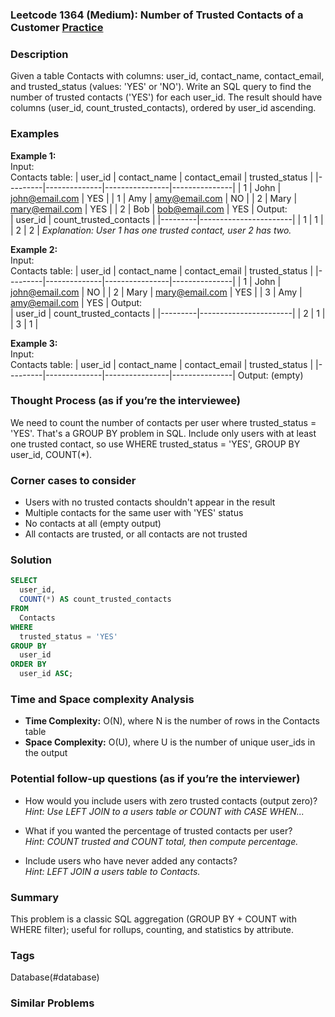 ### Leetcode 1364 (Medium): Number of Trusted Contacts of a Customer [Practice](https://leetcode.com/problems/number-of-trusted-contacts-of-a-customer)

### Description  
Given a table Contacts with columns: user_id, contact_name, contact_email, and trusted_status (values: 'YES' or 'NO'). Write an SQL query to find the number of trusted contacts ('YES') for each user_id. The result should have columns (user_id, count_trusted_contacts), ordered by user_id ascending.

### Examples  
**Example 1:**  
Input:  
Contacts table:
| user_id | contact_name | contact_email  | trusted_status |
|---------|--------------|----------------|---------------|
| 1       | John         | john@email.com | YES           |
| 1       | Amy          | amy@email.com  | NO            |
| 2       | Mary         | mary@email.com | YES           |
| 2       | Bob          | bob@email.com  | YES           |
Output:  
| user_id | count_trusted_contacts |
|---------|-----------------------|
| 1       | 1                     |
| 2       | 2                     |
*Explanation: User 1 has one trusted contact, user 2 has two.*

**Example 2:**  
Input:  
Contacts table:
| user_id | contact_name | contact_email  | trusted_status |
|---------|--------------|----------------|---------------|
| 1       | John         | john@email.com | NO            |
| 2       | Mary         | mary@email.com | YES           |
| 3       | Amy          | amy@email.com  | YES           |
Output:  
| user_id | count_trusted_contacts |
|---------|-----------------------|
| 2       | 1                     |
| 3       | 1                     |

**Example 3:**  
Input:  
Contacts table:
| user_id | contact_name | contact_email  | trusted_status |
|---------|--------------|----------------|---------------|
Output: (empty)

### Thought Process (as if you’re the interviewee)  
We need to count the number of contacts per user where trusted_status = 'YES'. That's a GROUP BY problem in SQL. Include only users with at least one trusted contact, so use WHERE trusted_status = 'YES', GROUP BY user_id, COUNT(*).

### Corner cases to consider  
- Users with no trusted contacts shouldn't appear in the result
- Multiple contacts for the same user with 'YES' status
- No contacts at all (empty output)
- All contacts are trusted, or all contacts are not trusted

### Solution
```sql
SELECT
  user_id,
  COUNT(*) AS count_trusted_contacts
FROM
  Contacts
WHERE
  trusted_status = 'YES'
GROUP BY
  user_id
ORDER BY
  user_id ASC;
```

### Time and Space complexity Analysis
- **Time Complexity:** O(N), where N is the number of rows in the Contacts table
- **Space Complexity:** O(U), where U is the number of unique user_ids in the output

### Potential follow-up questions (as if you’re the interviewer)  

- How would you include users with zero trusted contacts (output zero)?  
  *Hint: Use LEFT JOIN to a users table or COUNT with CASE WHEN...*

- What if you wanted the percentage of trusted contacts per user?  
  *Hint: COUNT trusted and COUNT total, then compute percentage.*

- Include users who have never added any contacts?  
  *Hint: LEFT JOIN a users table to Contacts.*

### Summary
This problem is a classic SQL aggregation (GROUP BY + COUNT with WHERE filter); useful for rollups, counting, and statistics by attribute.

### Tags
Database(#database)

### Similar Problems
